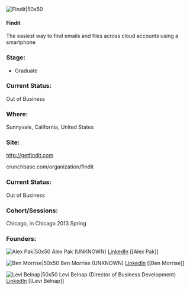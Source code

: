 

![Findit|50x50](https://apimg.techstars.com/connect/images/image_files/59c55b6e9c66a94030000012/original/bRxmzUc.png)

#### Findit
The easiest way to find emails and files across cloud accounts using a smartphone

### Stage: 
 - Graduate 

### Current Status: 
Out of Business

### Where:
Sunnyvale, California, United States

### Site:
http://getfindit.com



crunchbase.com/organization/findit

### Current Status: 
Out of Business

### Cohort/Sessions: 
Chicago, in Chicago 2013 Spring

### Founders: 

![Alex Pak|50x50](https://s3.amazonaws.com/photos.angel.co/users/136944-medium_jpg?1339376852) Alex Pak (UNKNOWN) [LinkedIn](https://linkedin.com/in/alexpak1) [[Alex Pak]]

![Ben Morrise|50x50](http://m.c.lnkd.licdn.com/mpr/mpr/shrink_200_200/p/3/000/011/333/26f5b76.jpg) Ben Morrise (UNKNOWN) [LinkedIn](https://linkedin.com/in/benjaminmorrise) [[Ben Morrise]]

![Levi Belnap|50x50](https://s3.amazonaws.com/photos.angel.co/users/104675-medium_jpg?1353473992) Levi Belnap (Director of Business Development) [LinkedIn](https://linkedin.com/in/levibelnap) [[Levi Belnap]]


